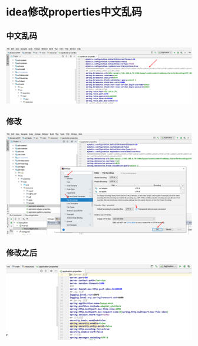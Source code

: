 # idea修改properties中文乱码
## 中文乱码
![修改之前](imgs/03_properties文件中文乱码_修改前.png)

## 修改
![修改之前](imgs/04_properties文件中文乱码_修改.png)

## 修改之后
![修改之前](imgs/05_properties文件中文乱码_修改后.png)